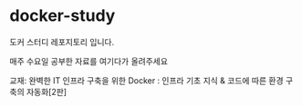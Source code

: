 # docker-study

도커 스터디 레포지토리 입니다.

매주 수요일 공부한 자료를 여기다가 올려주세요

교재: 완벽한 IT 인프라 구축을 위한 Docker : 인프라 기초 지식 & 코드에 따른 환경 구축의 자동화[2판]
